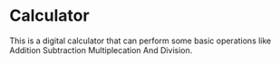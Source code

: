# Calculator
This is a  digital calculator that can perform some basic operations like Addition Subtraction Multiplecation And Division.
